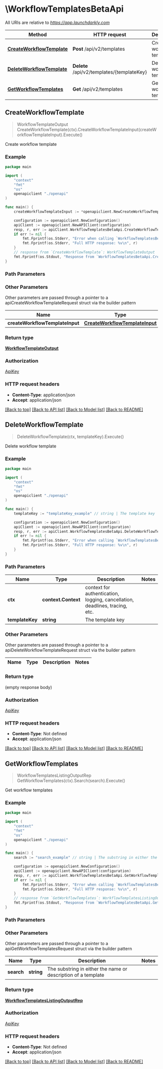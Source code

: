# \WorkflowTemplatesBetaApi

All URIs are relative to *https://app.launchdarkly.com*

Method | HTTP request | Description
------------- | ------------- | -------------
[**CreateWorkflowTemplate**](WorkflowTemplatesBetaApi.md#CreateWorkflowTemplate) | **Post** /api/v2/templates | Create workflow template
[**DeleteWorkflowTemplate**](WorkflowTemplatesBetaApi.md#DeleteWorkflowTemplate) | **Delete** /api/v2/templates/{templateKey} | Delete workflow template
[**GetWorkflowTemplates**](WorkflowTemplatesBetaApi.md#GetWorkflowTemplates) | **Get** /api/v2/templates | Get workflow templates



## CreateWorkflowTemplate

> WorkflowTemplateOutput CreateWorkflowTemplate(ctx).CreateWorkflowTemplateInput(createWorkflowTemplateInput).Execute()

Create workflow template



### Example

```go
package main

import (
    "context"
    "fmt"
    "os"
    openapiclient "./openapi"
)

func main() {
    createWorkflowTemplateInput := *openapiclient.NewCreateWorkflowTemplateInput("Key_example") // CreateWorkflowTemplateInput | 

    configuration := openapiclient.NewConfiguration()
    apiClient := openapiclient.NewAPIClient(configuration)
    resp, r, err := apiClient.WorkflowTemplatesBetaApi.CreateWorkflowTemplate(context.Background()).CreateWorkflowTemplateInput(createWorkflowTemplateInput).Execute()
    if err != nil {
        fmt.Fprintf(os.Stderr, "Error when calling `WorkflowTemplatesBetaApi.CreateWorkflowTemplate``: %v\n", err)
        fmt.Fprintf(os.Stderr, "Full HTTP response: %v\n", r)
    }
    // response from `CreateWorkflowTemplate`: WorkflowTemplateOutput
    fmt.Fprintf(os.Stdout, "Response from `WorkflowTemplatesBetaApi.CreateWorkflowTemplate`: %v\n", resp)
}
```

### Path Parameters



### Other Parameters

Other parameters are passed through a pointer to a apiCreateWorkflowTemplateRequest struct via the builder pattern


Name | Type | Description  | Notes
------------- | ------------- | ------------- | -------------
 **createWorkflowTemplateInput** | [**CreateWorkflowTemplateInput**](CreateWorkflowTemplateInput.md) |  | 

### Return type

[**WorkflowTemplateOutput**](WorkflowTemplateOutput.md)

### Authorization

[ApiKey](../README.md#ApiKey)

### HTTP request headers

- **Content-Type**: application/json
- **Accept**: application/json

[[Back to top]](#) [[Back to API list]](../README.md#documentation-for-api-endpoints)
[[Back to Model list]](../README.md#documentation-for-models)
[[Back to README]](../README.md)


## DeleteWorkflowTemplate

> DeleteWorkflowTemplate(ctx, templateKey).Execute()

Delete workflow template



### Example

```go
package main

import (
    "context"
    "fmt"
    "os"
    openapiclient "./openapi"
)

func main() {
    templateKey := "templateKey_example" // string | The template key

    configuration := openapiclient.NewConfiguration()
    apiClient := openapiclient.NewAPIClient(configuration)
    resp, r, err := apiClient.WorkflowTemplatesBetaApi.DeleteWorkflowTemplate(context.Background(), templateKey).Execute()
    if err != nil {
        fmt.Fprintf(os.Stderr, "Error when calling `WorkflowTemplatesBetaApi.DeleteWorkflowTemplate``: %v\n", err)
        fmt.Fprintf(os.Stderr, "Full HTTP response: %v\n", r)
    }
}
```

### Path Parameters


Name | Type | Description  | Notes
------------- | ------------- | ------------- | -------------
**ctx** | **context.Context** | context for authentication, logging, cancellation, deadlines, tracing, etc.
**templateKey** | **string** | The template key | 

### Other Parameters

Other parameters are passed through a pointer to a apiDeleteWorkflowTemplateRequest struct via the builder pattern


Name | Type | Description  | Notes
------------- | ------------- | ------------- | -------------


### Return type

 (empty response body)

### Authorization

[ApiKey](../README.md#ApiKey)

### HTTP request headers

- **Content-Type**: Not defined
- **Accept**: application/json

[[Back to top]](#) [[Back to API list]](../README.md#documentation-for-api-endpoints)
[[Back to Model list]](../README.md#documentation-for-models)
[[Back to README]](../README.md)


## GetWorkflowTemplates

> WorkflowTemplatesListingOutputRep GetWorkflowTemplates(ctx).Search(search).Execute()

Get workflow templates



### Example

```go
package main

import (
    "context"
    "fmt"
    "os"
    openapiclient "./openapi"
)

func main() {
    search := "search_example" // string | The substring in either the name or description of a template (optional)

    configuration := openapiclient.NewConfiguration()
    apiClient := openapiclient.NewAPIClient(configuration)
    resp, r, err := apiClient.WorkflowTemplatesBetaApi.GetWorkflowTemplates(context.Background()).Search(search).Execute()
    if err != nil {
        fmt.Fprintf(os.Stderr, "Error when calling `WorkflowTemplatesBetaApi.GetWorkflowTemplates``: %v\n", err)
        fmt.Fprintf(os.Stderr, "Full HTTP response: %v\n", r)
    }
    // response from `GetWorkflowTemplates`: WorkflowTemplatesListingOutputRep
    fmt.Fprintf(os.Stdout, "Response from `WorkflowTemplatesBetaApi.GetWorkflowTemplates`: %v\n", resp)
}
```

### Path Parameters



### Other Parameters

Other parameters are passed through a pointer to a apiGetWorkflowTemplatesRequest struct via the builder pattern


Name | Type | Description  | Notes
------------- | ------------- | ------------- | -------------
 **search** | **string** | The substring in either the name or description of a template | 

### Return type

[**WorkflowTemplatesListingOutputRep**](WorkflowTemplatesListingOutputRep.md)

### Authorization

[ApiKey](../README.md#ApiKey)

### HTTP request headers

- **Content-Type**: Not defined
- **Accept**: application/json

[[Back to top]](#) [[Back to API list]](../README.md#documentation-for-api-endpoints)
[[Back to Model list]](../README.md#documentation-for-models)
[[Back to README]](../README.md)

